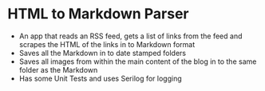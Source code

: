 # HTML to Markdown Parser

* An app that reads an RSS feed, gets a list of links from the feed and scrapes the HTML of the links in to Markdown format
* Saves all the Markdown in to date stamped folders
* Saves all images from within the main content of the blog in to the same folder as the Markdown
* Has some Unit Tests and uses Serilog for logging
